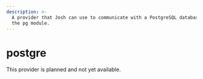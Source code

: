 ```yaml
---
description: >-
  A provider that Josh can use to communicate with a PostgreSQL database using
  the pg module.
---
```


# postgre

This provider is planned and not yet available.

